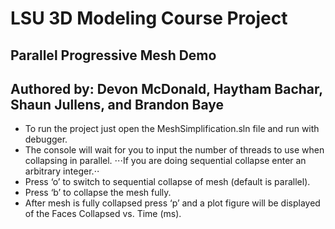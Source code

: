 # LSU 3D Modeling Course Project

## Parallel Progressive Mesh Demo

## Authored by: Devon McDonald, Haytham Bachar, Shaun Jullens, and Brandon Baye

-	To run the project just open the MeshSimplification.sln file and run with debugger.
-	The console will wait for you to input the number of threads to use when collapsing in parallel.
⋅⋅⋅If you are doing sequential collapse enter an arbitrary integer.⋅⋅
-	Press ‘o’ to switch to sequential collapse of mesh (default is parallel).
-	Press ‘b’ to collapse the mesh fully.
-	After mesh is fully collapsed press ‘p’ and a plot figure will be displayed of the Faces Collapsed vs. Time (ms).
